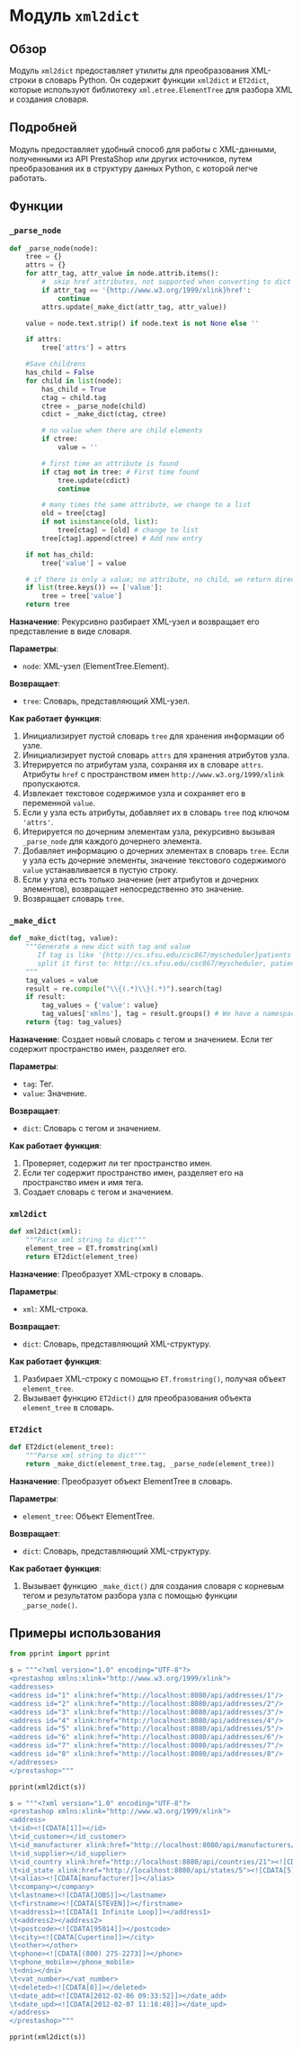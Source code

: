 # Модуль `xml2dict`

## Обзор

Модуль `xml2dict` предоставляет утилиты для преобразования XML-строки в словарь Python. Он содержит функции `xml2dict` и `ET2dict`, которые используют библиотеку `xml.etree.ElementTree` для разбора XML и создания словаря.

## Подробней

Модуль предоставляет удобный способ для работы с XML-данными, полученными из API PrestaShop или других источников, путем преобразования их в структуру данных Python, с которой легче работать.

## Функции

### `_parse_node`

```python
def _parse_node(node):
    tree = {}
    attrs = {}
    for attr_tag, attr_value in node.attrib.items():
        #  skip href attributes, not supported when converting to dict
        if attr_tag == '{http://www.w3.org/1999/xlink}href':
            continue
        attrs.update(_make_dict(attr_tag, attr_value))

    value = node.text.strip() if node.text is not None else ''

    if attrs:
        tree['attrs'] = attrs

    #Save childrens
    has_child = False
    for child in list(node):
        has_child = True
        ctag = child.tag
        ctree = _parse_node(child)
        cdict = _make_dict(ctag, ctree)

        # no value when there are child elements
        if ctree:
            value = ''

        # first time an attribute is found
        if ctag not in tree: # First time found
            tree.update(cdict)
            continue

        # many times the same attribute, we change to a list
        old = tree[ctag]
        if not isinstance(old, list):
            tree[ctag] = [old] # change to list
        tree[ctag].append(ctree) # Add new entry

    if not has_child:
        tree['value'] = value

    # if there is only a value; no attribute, no child, we return directly the value
    if list(tree.keys()) == ['value']:
        tree = tree['value']
    return tree
```

**Назначение**: Рекурсивно разбирает XML-узел и возвращает его представление в виде словаря.

**Параметры**:
- `node`: XML-узел (ElementTree.Element).

**Возвращает**:
- `tree`: Словарь, представляющий XML-узел.

**Как работает функция**:

1.  Инициализирует пустой словарь `tree` для хранения информации об узле.
2.  Инициализирует пустой словарь `attrs` для хранения атрибутов узла.
3.  Итерируется по атрибутам узла, сохраняя их в словаре `attrs`. Атрибуты `href` с пространством имен `http://www.w3.org/1999/xlink` пропускаются.
4.  Извлекает текстовое содержимое узла и сохраняет его в переменной `value`.
5.  Если у узла есть атрибуты, добавляет их в словарь `tree` под ключом `'attrs'`.
6.  Итерируется по дочерним элементам узла, рекурсивно вызывая `_parse_node` для каждого дочернего элемента.
7.  Добавляет информацию о дочерних элементах в словарь `tree`. Если у узла есть дочерние элементы, значение текстового содержимого `value` устанавливается в пустую строку.
8.  Если у узла есть только значение (нет атрибутов и дочерних элементов), возвращает непосредственно это значение.
9.  Возвращает словарь `tree`.

### `_make_dict`

```python
def _make_dict(tag, value):
    """Generate a new dict with tag and value
       If tag is like '{http://cs.sfsu.edu/csc867/myscheduler}patients',
       split it first to: http://cs.sfsu.edu/csc867/myscheduler, patients
    """
    tag_values = value
    result = re.compile("\\{(.*)\\}(.*)").search(tag)
    if result:
        tag_values = {'value': value}
        tag_values['xmlns'], tag = result.groups() # We have a namespace!
    return {tag: tag_values}
```

**Назначение**: Создает новый словарь с тегом и значением. Если тег содержит пространство имен, разделяет его.

**Параметры**:
- `tag`: Тег.
- `value`: Значение.

**Возвращает**:
- `dict`: Словарь с тегом и значением.

**Как работает функция**:

1.  Проверяет, содержит ли тег пространство имен.
2.  Если тег содержит пространство имен, разделяет его на пространство имен и имя тега.
3.  Создает словарь с тегом и значением.

### `xml2dict`

```python
def xml2dict(xml):
    """Parse xml string to dict"""
    element_tree = ET.fromstring(xml)
    return ET2dict(element_tree)
```

**Назначение**: Преобразует XML-строку в словарь.

**Параметры**:
- `xml`: XML-строка.

**Возвращает**:
- `dict`: Словарь, представляющий XML-структуру.

**Как работает функция**:

1.  Разбирает XML-строку с помощью `ET.fromstring()`, получая объект `element_tree`.
2.  Вызывает функцию `ET2dict()` для преобразования объекта `element_tree` в словарь.

### `ET2dict`

```python
def ET2dict(element_tree):
    """Parse xml string to dict"""
    return _make_dict(element_tree.tag, _parse_node(element_tree))
```

**Назначение**: Преобразует объект ElementTree в словарь.

**Параметры**:
- `element_tree`: Объект ElementTree.

**Возвращает**:
- `dict`: Словарь, представляющий XML-структуру.

**Как работает функция**:

1.  Вызывает функцию `_make_dict()` для создания словаря с корневым тегом и результатом разбора узла с помощью функции `_parse_node()`.

## Примеры использования

```python
from pprint import pprint

s = """<?xml version="1.0" encoding="UTF-8"?>
<prestashop xmlns:xlink="http://www.w3.org/1999/xlink">
<addresses>
<address id="1" xlink:href="http://localhost:8080/api/addresses/1"/>
<address id="2" xlink:href="http://localhost:8080/api/addresses/2"/>
<address id="3" xlink:href="http://localhost:8080/api/addresses/3"/>
<address id="4" xlink:href="http://localhost:8080/api/addresses/4"/>
<address id="5" xlink:href="http://localhost:8080/api/addresses/5"/>
<address id="6" xlink:href="http://localhost:8080/api/addresses/6"/>
<address id="7" xlink:href="http://localhost:8080/api/addresses/7"/>
<address id="8" xlink:href="http://localhost:8080/api/addresses/8"/>
</addresses>
</prestashop>"""

pprint(xml2dict(s))

s = """<?xml version="1.0" encoding="UTF-8"?>
<prestashop xmlns:xlink="http://www.w3.org/1999/xlink">
<address>
\t<id><![CDATA[1]]></id>
\t<id_customer></id_customer>
\t<id_manufacturer xlink:href="http://localhost:8080/api/manufacturers/1"><![CDATA[1]]></id_manufacturer>
\t<id_supplier></id_supplier>
\t<id_country xlink:href="http://localhost:8080/api/countries/21"><![CDATA[21]]></id_country>
\t<id_state xlink:href="http://localhost:8080/api/states/5"><![CDATA[5]]></id_state>
\t<alias><![CDATA[manufacturer]]></alias>
\t<company></company>
\t<lastname><![CDATA[JOBS]]></lastname>
\t<firstname><![CDATA[STEVEN]]></firstname>
\t<address1><![CDATA[1 Infinite Loop]]></address1>
\t<address2></address2>
\t<postcode><![CDATA[95014]]></postcode>
\t<city><![CDATA[Cupertino]]></city>
\t<other></other>
\t<phone><![CDATA[(800) 275-2273]]></phone>
\t<phone_mobile></phone_mobile>
\t<dni></dni>
\t<vat_number></vat_number>
\t<deleted><![CDATA[0]]></deleted>
\t<date_add><![CDATA[2012-02-06 09:33:52]]></date_add>
\t<date_upd><![CDATA[2012-02-07 11:18:48]]></date_upd>
</address>
</prestashop>"""

pprint(xml2dict(s))